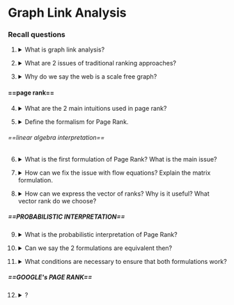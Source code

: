 # Graph Link Analysis

### Recall questions

1. <details markdown=1><summary markdown="span">What is graph link analysis? </summary>

    \
	A ==data analysis technique, used to evaluate relationships between nodes of a graph==. 

</details>

2. <details markdown=1><summary markdown="span">What are 2 issues of traditional ranking approaches? </summary>

    \
	Two issues:
	- ==information overload==:  millions of pages must be ranked quickly
	- ==results trustworthiness==: traditional IR approaches work on "small sets of trusted documents"
	
</details>

3. <details markdown=1><summary markdown="span">Why do we say the web is a scale free graph? </summary>

    \
	Because the distribution of the degrees of its nodes ==follows a power law==.
	![](../../../static/BIG/gla1.png)

</details>

#### ==page rank==

4. <details markdown=1><summary markdown="span">What are the 2 main intuitions used in page rank? </summary>

    \
	Two main intuitions:
	- ==count incoming links as votes== of trustworthiness
	- ==weigh such links w.r.t. to the rank of the original page== from which the link originates

</details>

5. <details markdown=1><summary markdown="span">Define the formalism for Page Rank. </summary>

    \
	![](../../../static/BIG/gla2.png)

</details>

###### ==linear algebra interpretation==

6. <details markdown=1><summary markdown="span">What is the first formulation of Page Rank? What is the main issue? </summary>

    \
	The first formulation computes the ranking in the following way:
	![](../../../static/BIG/gla3.png)
	
	The most intuitive way of solving this ==recursive formulation is through flow equations==, as shown in the following. The main issue is that, in the case of web pages, these equations are in the order of millions!
	![](../../../static/BIG/gla4.png)

</details>

7. <details markdown=1><summary markdown="span">How can we fix the issue with flow equations? Explain the matrix formulation.</summary>

    \
	We can store the graph with a ==column stochastic matrix (since all columns sum up to 1)==. 
	![](../../../static/BIG/gla5.png)
	![](../../../static/BIG/gla6.png)

	We also have a rank vector of length $N$:
	![](../../../static/BIG/gla7.png)
	
</details>

8. <details markdown=1><summary markdown="span"> How can we express the vector of ranks? Why is it useful? What vector rank do we choose?</summary>

    \
	![](../../../static/BIG/gla8.png)
	
	As it can be easily seen, $\mathbb{M} \cdot \mathbb{r} = \mathbb{r}$. This implies that the ==rank vector is an eigenvector of matrix $\mathbb{M}$==  and ==it corresponds to the eigenvalue $\lambda =1$==. \ 
	We choose the rank vector for which the values add up to 1, which is associated to $\lambda = 1$. This is useful as ==column stochastic matrix have 1 as max eigenvalue, so $\mathbb{r$}$ is going to be exactly its principal eigenvector==.  \
	This can be solved iteratively with the ==power iteration method==
	
</details>

##### ==PROBABILISTIC INTERPRETATION==

9. <details markdown=1><summary markdown="span">What is the probabilistic interpretation of Page Rank?</summary>

    \
	==Consider a web crawler following the outgoing links from each page. Its behaviour can be described  as a Random Walk==. \
	![](../../../static/BIG/gla9.png)
	
	Interestingly, ==Random Walks are a known stochastic process with Markov property!==
	![](../../../static/BIG/gla10.png)
	
</details>

10. <details markdown=1><summary markdown="span">Can we say the 2 formulations are equivalent then?</summary>

    \
	![](../../../static/BIG/gla11.png)
	
	Note that a steady state indicates a situation where the  stochastic vector $\mathbb{p}^*$ does not change anymore
	
</details>

11. <details markdown=1><summary markdown="span">What conditions are necessary to ensure that both formulations work?</summary>

    \
	We are asking for both ==existence and uniqueness== of the solutions. Luckily, the ==Perron Frobenius theorem says==:
	![](../../../static/BIG/gla12.png)

</details>

##### ==GOOGLE's PAGE RANK==

12. <details markdown=1><summary markdown="span">?</summary>

    \
	

</details>